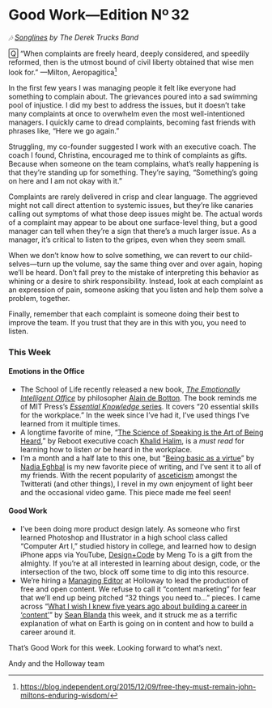 # Good Work—Edition Nº 32

*🎶
[Songlines](https://open.spotify.com/track/7CF9D6br57ovVM7bo6B1jB?si=eEd08PclSdORcEKh4HkXWw)
by The Derek Trucks Band*

🅀 “When complaints are freely heard, deeply considered, and speedily reformed, then is
the utmost bound of civil liberty obtained that wise men look for.”
—Milton, Aeropagitica[^1]

In the first few years I was managing people it felt like everyone had something to
complain about.
The grievances poured into a sad swimming pool of injustice.
I did my best to address the issues, but it doesn’t take many complaints at once to
overwhelm even the most well-intentioned managers.
I quickly came to dread complaints, becoming fast friends with phrases like, “Here we go
again.”

Struggling, my co-founder suggested I work with an executive coach.
The coach I found, Christina, encouraged me to think of complaints as gifts.
Because when someone on the team complains, what’s really happening is that they’re
standing up for something.
They’re saying, “Something’s going on here and I am not okay with it.”

Complaints are rarely delivered in crisp and clear language.
The aggrieved might not call direct attention to systemic issues, but they’re like
canaries calling out symptoms of what those deep issues might be.
The actual words of a complaint may appear to be about one surface-level thing, but a good
manager can tell when they’re a sign that there’s a much larger issue.
As a manager, it’s critical to listen to the gripes, even when they seem small.

When we don’t know how to solve something, we can revert to our child-selves—turn up the
volume, say the same thing over and over again, hoping we’ll be heard.
Don’t fall prey to the mistake of interpreting this behavior as whining or a desire to
shirk responsibility.
Instead, look at each complaint as an expression of pain, someone asking that you listen
and help them solve a problem, together.

Finally, remember that each complaint is someone doing their best to improve the team.
If you trust that they are in this with you, you need to listen.

### This Week

#### Emotions in the Office

- The School of Life recently released a new book,
  *[The Emotionally Intelligent Office](https://www.amazon.com/gp/product/099575358X/)* by
  philosopher [Alain de Botton](https://twitter.com/alaindebotton). The book reminds me of MIT
  Press’s
  [*Essential Knowledge* series](https://mitpress.mit.edu/books/series/mit-press-essential-knowledge-series).
  It covers “20 essential skills for the workplace.”
  In the week since I’ve had it, I’ve used things I’ve learned from it multiple times.
- A longtime favorite of mine, “[The Science of Speaking is the Art of Being Heard](https://firstround.com/review/the-science-of-speaking-is-the-art-of-being-heard/),”
  by Reboot executive coach [Khalid Halim](https://twitter.com/khalidhalim), is a *must read*
  for learning how to listen *or* be heard in the workplace.
- I’m a month and a half late to this one, but “[Being basic as a virtue](https://nadiaeghbal.com/basic)”
  by [Nadia Eghbal](https://twitter.com/nayafia) is my new favorite piece of writing, and I’ve
  sent it to all of my friends.
  With the recent popularity of [asceticism](https://en.wikipedia.org/wiki/Asceticism) amongst
  the Twitterati (and other things), I revel in my own enjoyment of light beer and the
  occasional video game.
  This piece made me feel seen!

#### Good Work

- I’ve been doing more product design lately.
  As someone who first learned Photoshop and Illustrator in a high school class called
  “Computer Art I,” studied history in college, and learned how to design iPhone apps via
  YouTube, [Design+Code](https://designcode.io/) by Meng To is a gift from the almighty.
  If you’re at all interested in learning about design, code, or the intersection of the
  two, block off some time to dig into this resource.
- We’re hiring a
  [Managing Editor](https://jobs.lever.co/holloway/2e78f168-08cb-42cd-82fd-1caadb8d6ed3) at
  Holloway to lead the production of free and open content.
  We refuse to call it “content marketing” for fear that we’ll end up being pitched “32
  things you need to…” pieces.
  I came across “[What I wish I knew five years ago about building a career in ‘content’](https://seanblanda.com/what-i-wish-i-knew-five-years-ago-about-building-a-career-in-content/)”
  by [Sean Blanda](https://twitter.com/SeanBlanda) this week, and it struck me as a terrific
  explanation of what on Earth is going on in content and how to build a career around it.

That’s Good Work for this week.
Looking forward to what’s next.

Andy and the Holloway team

[^1]: <https://blog.independent.org/2015/12/09/free-they-must-remain-john-miltons-enduring-wisdom/>
